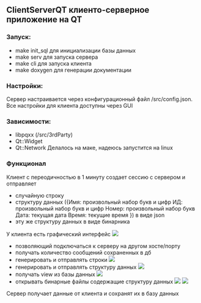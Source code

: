 ## ClientServerQT клиенто-серверное приложение на QT

### Запуск:
- make init_sql для инициализации базы данных
- make serv для запуска сервера
- make cli для запуска клиента
- make doxygen для генерации документации

### Настройки:
Сервер настраивается через конфигурационный файл /src/config.json. Все настройки для клиента доступны через GUI

### Зависимости:
- libpqxx (/src/3rdParty)
- Qt::Widget
- Qt::Network
Делалось на маке, надеюсь запустится на linux

### Функционал
Клиент с переодичностью в 1 минуту создает сессию с сервером и отправляет
- случайную строку
- структуру данных ({Имя: произвольный набор букв и цифр
ИД: произвольный набор букв и цифр
Номер: произвольный набор букв 
Дата: текущая дата
Время: текущие время
})
в виде json
- эту же структуру данных в виде бинарника

У клиента есть графический интерфейс
![](https://github.com/maybeIllchangeitlater/ClientServerQT/blob/refactor/readmeResources/client_gui.png)
- позволяющий подключаться к серверу на другом хосте/порту
-  получать количество сообщений сохраненных в дб
-  генерировать и отправлять строки
![](https://github.com/maybeIllchangeitlater/ClientServerQT/blob/refactor/readmeResources/stringWindow.png)
- генерировать и отправлять структуру данных
![](https://github.com/maybeIllchangeitlater/ClientServerQT/blob/refactor/readmeResources/dataWindow.png)
- получать view из базы данных
![](https://github.com/maybeIllchangeitlater/ClientServerQT/blob/refactor/readmeResources/viewWindow.png)
- открывать бинарные файлы содержащие структуру данных
![](https://github.com/maybeIllchangeitlater/ClientServerQT/blob/refactor/readmeResources/binWin1.png)
![](https://github.com/maybeIllchangeitlater/ClientServerQT/blob/refactor/readmeResources/binWin2.png)

Сервер получает данные от клиента и сохранят их в базу данных
